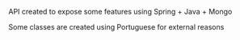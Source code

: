 API created to expose some features using Spring + Java + Mongo

Some classes are created using Portuguese for external reasons
